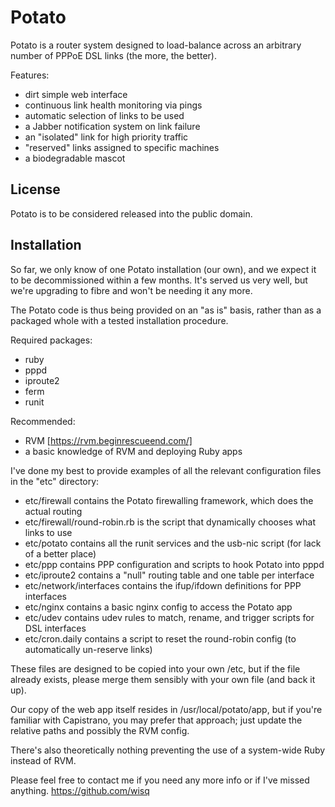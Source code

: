 Potato
======

Potato is a router system designed to load-balance across an arbitrary number of PPPoE DSL links (the more, the better).

Features:

 * dirt simple web interface
 * continuous link health monitoring via pings
 * automatic selection of links to be used
 * a Jabber notification system on link failure
 * an "isolated" link for high priority traffic
 * "reserved" links assigned to specific machines
 * a biodegradable mascot

License
-------

Potato is to be considered released into the public domain.

Installation
------------

So far, we only know of one Potato installation (our own), and we expect it to be decommissioned within a few months.  It's served us very well, but we're upgrading to fibre and won't be needing it any more.

The Potato code is thus being provided on an "as is" basis, rather than as a packaged whole with a tested installation procedure.

Required packages:

 * ruby
 * pppd
 * iproute2
 * ferm
 * runit

Recommended:

 * RVM [https://rvm.beginrescueend.com/]
 * a basic knowledge of RVM and deploying Ruby apps

I've done my best to provide examples of all the relevant configuration files in the "etc" directory:

 * etc/firewall contains the Potato firewalling framework, which does the actual routing
 * etc/firewall/round-robin.rb is the script that dynamically chooses what links to use
 * etc/potato contains all the runit services and the usb-nic script (for lack of a better place)
 * etc/ppp contains PPP configuration and scripts to hook Potato into pppd
 * etc/iproute2 contains a "null" routing table and one table per interface
 * etc/network/interfaces contains the ifup/ifdown definitions for PPP interfaces
 * etc/nginx contains a basic nginx config to access the Potato app
 * etc/udev contains udev rules to match, rename, and trigger scripts for DSL interfaces
 * etc/cron.daily contains a script to reset the round-robin config (to automatically un-reserve links)

These files are designed to be copied into your own /etc, but if the file already exists, please merge them sensibly with your own file (and back it up).

Our copy of the web app itself resides in /usr/local/potato/app, but if you're familiar with Capistrano, you may prefer that approach; just update the relative paths and possibly the RVM config.

There's also theoretically nothing preventing the use of a system-wide Ruby instead of RVM.

Please feel free to contact me if you need any more info or if I've missed anything.  https://github.com/wisq

